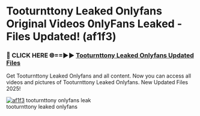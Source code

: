 # Tooturnttony Leaked Onlyfans Original Videos 0nlyFans Leaked - Files Updated! (af1f3)

<h3>🔴 CLICK HERE 🌐==►► <a href="https://tinyurl.com/4seja8ks" rel="nofollow">Tooturnttony Leaked Onlyfans Updated Files</a></h3>

Get Tooturnttony Leaked Onlyfans and all content. Now you can access all videos and pictures of Tooturnttony Leaked Onlyfans. New Updated Files 2025!

[![af1f3](https://i.imgur.com/EWjZXRe.gif)](https://tinyurl.com/4seja8ks)
tooturnttony onlyfans leak<br>
tooturnttony leaked onlyfans